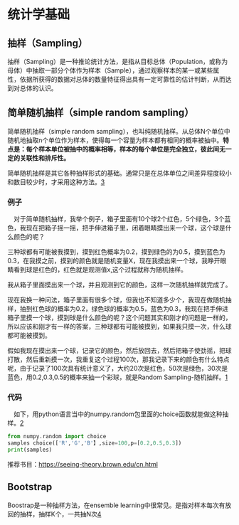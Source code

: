 

<!--
 * @version:
 * @Author:  StevenJokess（蔡舒起） https://github.com/StevenJokess
 * @Date: 2023-04-02 16:51:54
 * @LastEditors:  StevenJokess（蔡舒起） https://github.com/StevenJokess
 * @LastEditTime: 2023-09-11 20:41:42
 * @Description:
 * @Help me: make friends by a867907127@gmail.com and help me get some “foreign” things or service I need in life; 如有帮助，请资助，失业3年了。![支付宝收款码](https://github.com/StevenJokess/d2rl/blob/master/img/%E6%94%B6.jpg)
 * @TODO::
 * @Reference:
-->
# 统计学基础

## 抽样（Sampling）

抽样（Sampling）是一种推论统计方法，是指从目标总体（Population，或称为母体）中抽取一部分个体作为样本（Sample），通过观察样本的某一或某些属性，依据所获得的数据对总体的数量特征得出具有一定可靠性的估计判断，从而达到对总体的认识。

## 简单随机抽样（simple random sampling）

简单随机抽样（simple random sampling），也叫纯随机抽样。从总体N个单位中随机地抽取n个单位作为样本，使得每一个容量为样本都有相同的概率被抽中。**特点是：每个样本单位被抽中的概率相等，样本的每个单位是完全独立，彼此间无一定的关联性和排斥性。**

简单随机抽样是其它各种抽样形式的基础。通常只是在总体单位之间差异程度较小和数目较少时，才采用这种方法。[3]

### 例子

 对于简单随机抽样，我举个例子，箱子里面有10个球2个红色，5个绿色，3个蓝色，我现在把箱子摇一摇，把手伸进箱子里，闭着眼睛摸出来一个球，这个球是什么颜色的呢？

三种球都有可能被我摸到，摸到红色概率为0.2，摸到绿色的为0.5，摸到蓝色为0.3，在我摸之前，摸到的颜色就是随机变量X，现在我摸出来一个球，我睁开眼睛看到球是红色的，红色就是观测值x,这个过程就称为随机抽样。

我从箱子里面摸出来一个球，并且观测到它的颜色，这样一次随机抽样就完成了。

现在我换一种问法，箱子里面有很多个球，但我也不知道多少个，我现在做随机抽样，抽到红色球的概率为0.2，绿色球的概率为0.5，蓝色为0.3，我现在把手伸进箱子里摸一个球，摸到球是什么颜色的呢？这个问题其实和刚才的问题是一样的，所以应该和刚才有一样的答案，三种球都有可能被摸到，如果我只摸一次，什么球都可能被摸到。

假如我现在摸出来一个球，记录它的颜色，然后放回去，然后把箱子使劲摇，把球打散，然后重新摸一次，我重复这个过程100次，那我记录下来的颜色有什么特点呢，由于记录了100次具有统计意义了，大约20次是红色，50次是绿色，30次是蓝色，用0.2,0.3,0.5的概率来抽一个彩球，就是Random Sampling-随机抽样。[1]

### 代码

 如下，用python语言当中的numpy.random包里面的choice函数就能做这种抽样。[2]

```py
from numpy.random import choice
samples choice(['R','G','B'】,size=100,p=[0.2,0.5,0.3])
print(samples)
```

推荐书目：https://seeing-theory.brown.edu/cn.html

## Bootstrap

Boostrap是一种抽样方法，在ensemble learning中很常见。是指对样本每次有放回的抽样，抽样K个，一共抽N次[4]

[1]: https://www.guyuehome.com/38340
[2]: https://jepsonwong.github.io/2018/12/15/%E6%9C%BA%E5%99%A8%E5%AD%A6%E4%B9%A0%E7%9A%84%E7%8B%AC%E7%AB%8B%E5%90%8C%E5%88%86%E5%B8%83_%E9%87%87%E6%A0%B7/
[3]: https://blog.csdn.net/SecondLieutenant/article/details/79375166
[4]: https://blog.csdn.net/qq_45832958/article/details/123188899?spm=1001.2014.3001.5501
